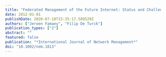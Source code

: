 ```yaml
---
title: "Federated Management of the Future Internet: Status and Challenges"
date: 2012-01-01
publishDate: 2020-07-18T15:35:17.589529Z
authors: ["Jeroen Famaey", "Filip De Turck"]
publication_types: ["2"]
abstract: ""
featured: false
publication: "*International Journal of Network Management*"
doi: "10.1002/nem.1813"
---
```


